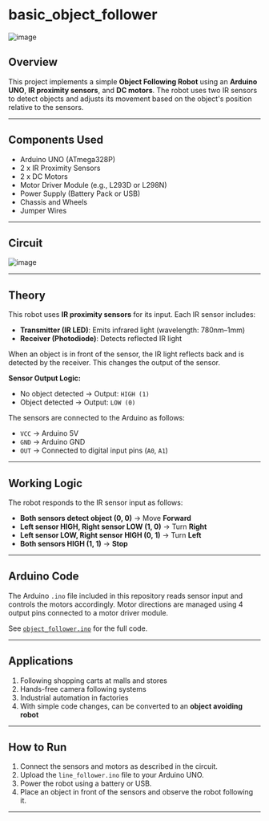 # basic_object_follower
![image](https://github.com/user-attachments/assets/4e993653-0245-4355-8f40-83f5305ffef2)


## Overview

This project implements a simple **Object Following Robot** using an **Arduino UNO**, **IR proximity sensors**, and **DC motors**. The robot uses two IR sensors to detect objects and adjusts its movement based on the object's position relative to the sensors.

---

## Components Used

- Arduino UNO (ATmega328P)
- 2 x IR Proximity Sensors
- 2 x DC Motors
- Motor Driver Module (e.g., L293D or L298N)
- Power Supply (Battery Pack or USB)
- Chassis and Wheels
- Jumper Wires

---

## Circuit
![image](https://github.com/user-attachments/assets/be76a96d-1cc7-4da9-a4e7-3f031fb7f600)

---

## Theory

This robot uses **IR proximity sensors** for its input. Each IR sensor includes:

- **Transmitter (IR LED)**: Emits infrared light (wavelength: 780nm–1mm)
- **Receiver (Photodiode)**: Detects reflected IR light

When an object is in front of the sensor, the IR light reflects back and is detected by the receiver. This changes the output of the sensor.

**Sensor Output Logic:**

- No object detected → Output: `HIGH (1)`
- Object detected → Output: `LOW (0)`

The sensors are connected to the Arduino as follows:

- `VCC` → Arduino 5V
- `GND` → Arduino GND
- `OUT` → Connected to digital input pins (`A0`, `A1`)

---

## Working Logic

The robot responds to the IR sensor input as follows:

- **Both sensors detect object (0, 0)** → Move **Forward**
- **Left sensor HIGH, Right sensor LOW (1, 0)** → Turn **Right**
- **Left sensor LOW, Right sensor HIGH (0, 1)** → Turn **Left**
- **Both sensors HIGH (1, 1)** → **Stop**

---

## Arduino Code

The Arduino `.ino` file included in this repository reads sensor input and controls the motors accordingly. Motor directions are managed using 4 output pins connected to a motor driver module.

See [`object_follower.ino`](object_follower.ino) for the full code.

---

## Applications

1. Following shopping carts at malls and stores
2. Hands-free camera following systems
3. Industrial automation in factories
4. With simple code changes, can be converted to an **object avoiding robot**

---

## How to Run

1. Connect the sensors and motors as described in the circuit.
2. Upload the `line_follower.ino` file to your Arduino UNO.
3. Power the robot using a battery or USB.
4. Place an object in front of the sensors and observe the robot following it.

---
